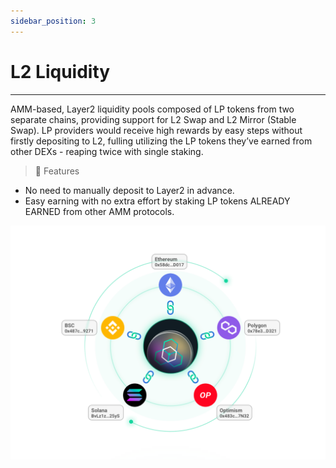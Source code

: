 ```yaml
---
sidebar_position: 3
---
```


# L2 Liquidity

---

AMM-based, Layer2 liquidity pools composed of LP tokens from two separate chains, providing support for L2 Swap and L2 Mirror (Stable Swap). LP providers would receive high rewards by easy steps without firstly depositing to L2, fulling utilizing the LP tokens they’ve earned from other DEXs - reaping twice with single staking.


<div className="cancel-md-margin cancel-img">

> **🥇** <span className="highlight">Features</span>
- No need to manually deposit to Layer2 in advance.
- Easy earning with no extra effort by staking LP tokens ALREADY EARNED from other AMM protocols.

</div>

![zkLink Layer2 Network](../../static/img/prooverview.png)

